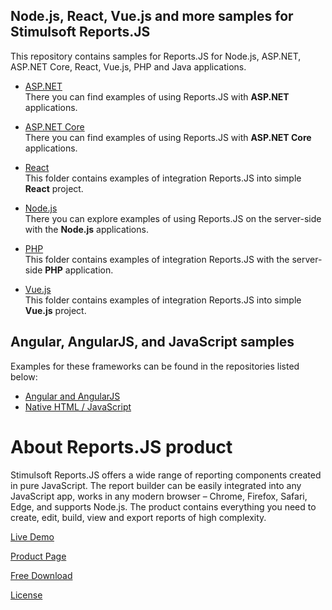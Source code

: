 ## Node.js, React, Vue.js and more samples for Stimulsoft Reports.JS

This repository contains samples for Reports.JS for Node.js, ASP.NET, ASP.NET Core, React, Vue.js, PHP and Java applications.

* [ASP.NET](https://github.com/stimulsoft/Samples-JS-React-Node.js-Vue.js-Reporting-Tools/tree/master/ASP.NET)   
  There you can find examples of using Reports.JS with **ASP.NET** applications.
  

* [ASP.NET Core](https://github.com/stimulsoft/Samples-JS-React-Node.js-Vue.js-Reporting-Tools/tree/master/ASP.NET%20Core)  
  There you can find examples of using Reports.JS with **ASP.NET Core** applications.
  

* [React](https://github.com/stimulsoft/Samples-JS-React-Node.js-Vue.js-Reporting-Tools/tree/master/React)  
  This folder contains examples of integration Reports.JS into simple **React** project.
  

* [Node.js](https://github.com/stimulsoft/Samples-JS-React-Node.js-Vue.js-Reporting-Tools/tree/master/Node.js)  
  There you can explore examples of using Reports.JS on the server-side with the **Node.js** applications.
  

* [PHP](https://github.com/stimulsoft/Samples-JS-React-Node.js-Vue.js-Reporting-Tools/tree/master/PHP)  
  This folder contains examples of integration Reports.JS with the server-side **PHP** application.
  

* [Vue.js](https://github.com/stimulsoft/Samples-JS-React-Node.js-Vue.js-Reporting-Tools/tree/master/Vue.js)  
  This folder contains examples of integration Reports.JS into simple **Vue.js** project.


## Angular, AngularJS, and JavaScript samples

Examples for these frameworks can be found in the repositories listed below:
* [Angular and AngularJS](https://github.com/stimulsoft/Samples-JS-Angular-Report-Generator)
* [Native HTML / JavaScript](https://github.com/stimulsoft/Samples-JS-Native-Report-Builder)


# About Reports.JS product
Stimulsoft Reports.JS offers a wide range of reporting components created in pure JavaScript. The report builder can be easily integrated into any JavaScript app, works in any modern browser – Chrome, Firefox, Safari, Edge, and supports Node.js. The product contains everything you need to create, edit, build, view and export reports of high complexity.

[Live Demo](http://demo.stimulsoft.com/#Js)

[Product Page](https://www.stimulsoft.com/en/products/reports-js)

[Free Download](https://www.stimulsoft.com/en/downloads#reports)

[License](LICENSE.md)
